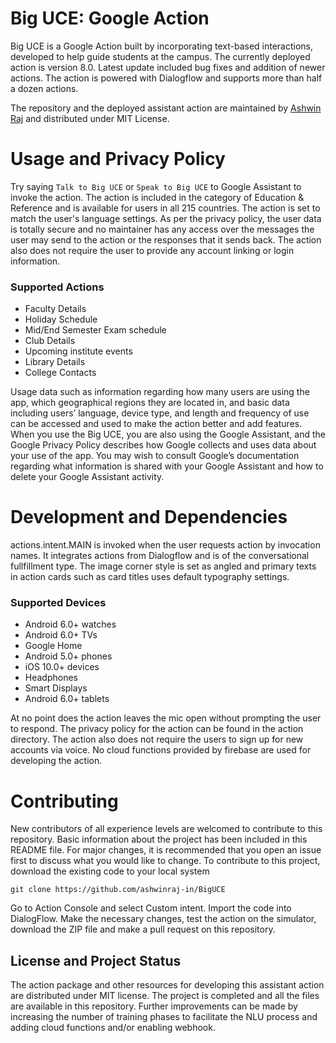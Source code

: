 
# Big UCE: Google Action
Big UCE is a Google Action built by incorporating text-based interactions, developed to help guide students at the campus. The currently deployed action is version 8.0. Latest update included bug fixes and addition of newer actions. The action is powered with Dialogflow and supports more than half a dozen actions.

The repository and the deployed assistant action are maintained by [Ashwin Raj](https://github.com/ashwinraj-in/) and distributed under MIT License.

# Usage and Privacy Policy
Try saying  `Talk to Big UCE` or `Speak to Big UCE` to Google Assistant to invoke the action. The action is included in the category of Education & Reference and is available for users in all 215 countries. The action is set to match the user's language settings. As per the privacy policy, the user data is totally secure and no maintainer has any access over the messages the user may send to the action or the responses that it sends back. The action also does not require the user to provide any account linking or login information.

### Supported Actions
- Faculty Details
- Holiday Schedule
- Mid/End Semester Exam schedule
- Club Details
- Upcoming institute events
- Library Details
- College Contacts

Usage data such as information regarding how many users are using the app, which geographical regions they are located in, and basic data including users’ language, device type, and length and frequency of use can be accessed and used to make the action better and add features. When you use the Big UCE, you are also using the Google Assistant, and the Google Privacy Policy describes how Google collects and uses data about your use of the app. You may wish to consult Google’s documentation regarding what information is shared with your Google Assistant and how to delete your Google Assistant activity. 

# Development and Dependencies
actions.intent.MAIN is invoked when the user requests action by invocation names. It integrates actions from Dialogflow and is of the conversational fullfillment type. The image corner style is set as angled and primary texts in action cards such as card titles uses default typography settings.

### Supported Devices
- Android 6.0+ watches
- Android 6.0+ TVs
- Google Home
- Android 5.0+ phones
- iOS 10.0+ devices
- Headphones
- Smart Displays
- Android 6.0+ tablets

At no point does the action leaves the mic open without prompting the user to respond. The privacy policy for the action can be found in the action directory. The action also does not require the users to sign up for new accounts via voice. No cloud functions provided by firebase are used for developing the action.

# Contributing
New contributors of all experience levels are welcomed to contribute to this repository. Basic information about the project has been included in this README file. For major changes, it is recommended that you open an issue first to discuss what you would like to change. To contribute to this project, download the existing code to your local system
```
git clone https://github.com/ashwinraj-in/BigUCE
```
Go to Action Console and select Custom intent. Import the code into DialogFlow. Make the necessary changes, test the action on the simulator, download the ZIP file and make a pull request on this repository.

## License and Project Status
The action package and other resources for developing this assistant action are distributed under MIT license. The project is completed and all the files are available in this repository. Further improvements can be made by increasing the number of training phases to facilitate the NLU process and adding cloud functions and/or enabling webhook.

